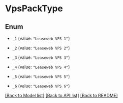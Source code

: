 # VpsPackType

## Enum


* `_1` (value: `"Leaseweb VPS 1"`)

* `_2` (value: `"Leaseweb VPS 2"`)

* `_3` (value: `"Leaseweb VPS 3"`)

* `_4` (value: `"Leaseweb VPS 4"`)

* `_5` (value: `"Leaseweb VPS 5"`)

* `_6` (value: `"Leaseweb VPS 6"`)


[[Back to Model list]](../README.md#documentation-for-models) [[Back to API list]](../README.md#documentation-for-api-endpoints) [[Back to README]](../README.md)


